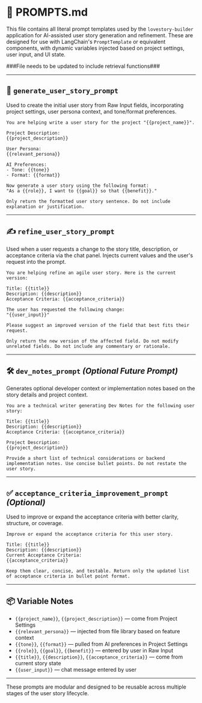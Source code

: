 # 🧠 PROMPTS.md

This file contains all literal prompt templates used by the `lovestory-builder` application for AI-assisted user story generation and refinement. These are designed for use with LangChain's `PromptTemplate` or equivalent components, with dynamic variables injected based on project settings, user input, and UI state.

###File needs to be updated to include retrieval functions###

---

## 📌 `generate_user_story_prompt`

Used to create the initial user story from Raw Input fields, incorporating project settings, user persona context, and tone/format preferences.

```
You are helping write a user story for the project "{{project_name}}".

Project Description:
{{project_description}}

User Persona:
{{relevant_persona}}

AI Preferences:
- Tone: {{tone}}
- Format: {{format}}

Now generate a user story using the following format:
"As a {{role}}, I want to {{goal}} so that {{benefit}}."

Only return the formatted user story sentence. Do not include explanation or justification.
```

---

## ✍️ `refine_user_story_prompt`

Used when a user requests a change to the story title, description, or acceptance criteria via the chat panel. Injects current values and the user's request into the prompt.

```
You are helping refine an agile user story. Here is the current version:

Title: {{title}}
Description: {{description}}
Acceptance Criteria: {{acceptance_criteria}}

The user has requested the following change:
"{{user_input}}"

Please suggest an improved version of the field that best fits their request.

Only return the new version of the affected field. Do not modify unrelated fields. Do not include any commentary or rationale.
```

---

## 🛠️ `dev_notes_prompt` *(Optional Future Prompt)*

Generates optional developer context or implementation notes based on the story details and project context.

```
You are a technical writer generating Dev Notes for the following user story:

Title: {{title}}
Description: {{description}}
Acceptance Criteria: {{acceptance_criteria}}

Project Description:
{{project_description}}

Provide a short list of technical considerations or backend implementation notes. Use concise bullet points. Do not restate the user story.
```

---

## ✅ `acceptance_criteria_improvement_prompt` *(Optional)*

Used to improve or expand the acceptance criteria with better clarity, structure, or coverage.

```
Improve or expand the acceptance criteria for this user story.

Title: {{title}}
Description: {{description}}
Current Acceptance Criteria:
{{acceptance_criteria}}

Keep them clear, concise, and testable. Return only the updated list of acceptance criteria in bullet point format.
```

---

## 📦 Variable Notes

- `{{project_name}}`, `{{project_description}}` — come from Project Settings
- `{{relevant_persona}}` — injected from file library based on feature context
- `{{tone}}`, `{{format}}` — pulled from AI preferences in Project Settings
- `{{role}}`, `{{goal}}`, `{{benefit}}` — entered by user in Raw Input
- `{{title}}`, `{{description}}`, `{{acceptance_criteria}}` — come from current story state
- `{{user_input}}` — chat message entered by user

---

These prompts are modular and designed to be reusable across multiple stages of the user story lifecycle.
